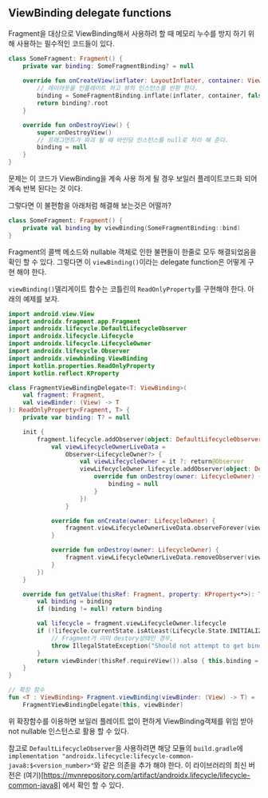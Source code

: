 ## ViewBinding delegate functions

Fragment을 대상으로 ViewBinding해서 사용하려 할 때 메모리 누수를 방지 하기 위해 사용하는 필수적인 코드들이 있다. 

```kotlin
class SomeFragment: Fragment() {
    private var binding: SomeFragmentBinding? = null
    
    override fun onCreateView(inflater: LayoutInflater, container: ViewGroup?, savedInstanceState: Bundle?): View? {
        // 레이아웃을 인플레이트 하고 뷰의 인스턴스를 반환 한다. 
        binding = SomeFragmentBinding.inflate(inflater, container, false)
        return binding?.root
    }

    override fun onDestroyView() {
        super.onDestroyView()
        // 프래그먼트가 파괴 될 때 바인딩 인스턴스를 null로 처리 해 준다. 
        binding = null
    }
}
```

문제는 이 코드가 ViewBinding을 계속 사용 하게 될 경우 보일러 플레이트코드화 되어 계속 반복 된다는 것 이다. 

그렇다면 이 불편함을 아래처럼 해결해 보는것은 어떨까? 

```kotlin
class SomeFragment: Fragment() {
    private val binding by viewBinding(SomeFragmentBinding::bind)
}
```

Fragment의 콜백 메소드와 nullable 객체로 인한 불편들이 한줄로 모두 해결되었음을 확인 할 수 있다. 그렇다면 이 `viewBinding()`이라는 delegate function은 어떻게 구현 해야 한다. 

`viewBinding()`델리게이트 함수는 코틀린의 `ReadOnlyProperty`를 구현해야 한다. 아래의 예제를 보자. 

```kotlin
import android.view.View
import androidx.fragment.app.Fragment
import androidx.lifecycle.DefaultLifecycleObserver
import androidx.lifecycle.Lifecycle
import androidx.lifecycle.LifecycleOwner
import androidx.lifecycle.Observer
import androidx.viewbinding.ViewBinding
import kotlin.properties.ReadOnlyProperty
import kotlin.reflect.KProperty

class FragmentViewBindingDelegate<T: ViewBinding>(
    val fragment: Fragment,
    val viewBinder: (View) -> T
): ReadOnlyProperty<Fragment, T> {
    private var binding: T? = null

    init {
        fragment.lifecycle.addObserver(object: DefaultLifecycleObserver {
            val viewLifecycleOwnerLiveData =
                Observer<LifecycleOwner?> {
                    val viewLifecycleOwner = it ?: return@Observer
                    viewLifecycleOwner.lifecycle.addObserver(object: DefaultLifecycleObserver {
                        override fun onDestroy(owner: LifecycleOwner) {
                            binding = null
                        }
                    })
                }

            override fun onCreate(owner: LifecycleOwner) {
                fragment.viewLifecycleOwnerLiveData.observeForever(viewLifecycleOwnerLiveData)
            }

            override fun onDestroy(owner: LifecycleOwner) {
                fragment.viewLifecycleOwnerLiveData.removeObserver(viewLifecycleOwnerLiveData)
            }
        })
    }

    override fun getValue(thisRef: Fragment, property: KProperty<*>): T {
        val binding = binding
        if (binding != null) return binding

        val lifecycle = fragment.viewLifecycleOwner.lifecycle
        if (!lifecycle.currentState.isAtLeast(Lifecycle.State.INITIALIZED)) {
            // Fragment가 이미 destory상태인 경우,
            throw IllegalStateException("Should not attempt to get bindings when Fragment views are destroyed.")
        }
        return viewBinder(thisRef.requireView()).also { this.binding = it }
    }
}

// 확장 함수
fun <T : ViewBinding> Fragment.viewBinding(viewBinder: (View) -> T) =
    FragmentViewBindingDelegate(this, viewBinder)
```

위 확장함수를 이용하면 보일러 플레이트 없이 편하게 ViewBinding객체를 위임 받아 not nullable 인스턴스로 활용 할 수 있다. 

참고로 `DefaultLifecycleObserver`을 사용하려면 해당 모듈의 `build.gradle`에 `implementation "androidx.lifecycle:lifecycle-common-java8:$<version_number>"`와 같은 의존을 추가 해야 한다. 이 라이브러리의 최신 버전은 (여기)[https://mvnrepository.com/artifact/androidx.lifecycle/lifecycle-common-java8] 에서 확인 할 수 있다.

